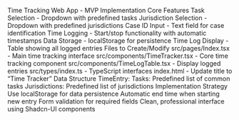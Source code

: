 Time Tracking Web App - MVP Implementation
Core Features
Task Selection - Dropdown with predefined tasks
Jurisdiction Selection - Dropdown with predefined jurisdictions
Case ID Input - Text field for case identification
Time Logging - Start/stop functionality with automatic timestamps
Data Storage - localStorage for persistence
Time Log Display - Table showing all logged entries
Files to Create/Modify
src/pages/Index.tsx - Main time tracking interface
src/components/TimeTracker.tsx - Core time tracking component
src/components/TimeLogTable.tsx - Display logged entries
src/types/index.ts - TypeScript interfaces
index.html - Update title to “Time Tracker”
Data Structure
TimeEntry:
Tasks: Predefined list of common tasks
Jurisdictions: Predefined list of jurisdictions
Implementation Strategy
Use localStorage for data persistence
Automatic end time when starting new entry
Form validation for required fields
Clean, professional interface using Shadcn-UI components
